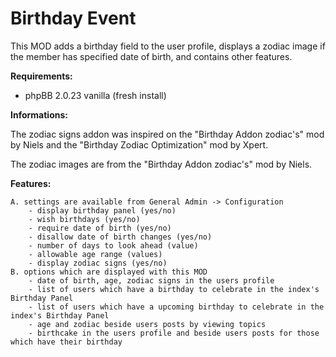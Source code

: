 # Birthday Event

This MOD adds a birthday field to the user profile, displays a zodiac image if the member has specified date of birth, and contains other features.

**Requirements:**

* phpBB 2.0.23 vanilla (fresh install)

**Informations:**

The zodiac signs addon was inspired on the "Birthday Addon zodiac's" mod by Niels and the "Birthday Zodiac Optimization" mod by Xpert.

The zodiac images are from the "Birthday Addon zodiac's" mod by Niels.

**Features:**
```
A. settings are available from General Admin -> Configuration
    - display birthday panel (yes/no)
    - wish birthdays (yes/no)
    - require date of birth (yes/no)
    - disallow date of birth changes (yes/no)
    - number of days to look ahead (value)
    - allowable age range (values)
    - display zodiac signs (yes/no)
B. options which are displayed with this MOD
    - date of birth, age, zodiac signs in the users profile
    - list of users which have a birthday to celebrate in the index's Birthday Panel
    - list of users which have a upcoming birthday to celebrate in the index's Birthday Panel
    - age and zodiac beside users posts by viewing topics
    - birthcake in the users profile and beside users posts for those which have their birthday
```
